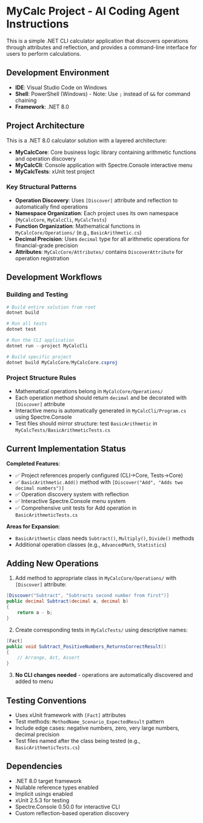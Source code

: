 # MyCalc Project - AI Coding Agent Instructions

This is a simple .NET CLI calculator application that discovers operations through attributes and reflection, and provides a command-line interface for users to perform calculations.

## Development Environment

- **IDE**: Visual Studio Code on Windows
- **Shell**: PowerShell (Windows) - Note: Use `;` instead of `&&` for command chaining
- **Framework**: .NET 8.0

## Project Architecture

This is a .NET 8.0 calculator solution with a layered architecture:
- **MyCalcCore**: Core business logic library containing arithmetic functions and operation discovery
- **MyCalcCli**: Console application with Spectre.Console interactive menu
- **MyCalcTests**: xUnit test project

### Key Structural Patterns

- **Operation Discovery**: Uses `[Discover]` attribute and reflection to automatically find operations
- **Namespace Organization**: Each project uses its own namespace (`MyCalcCore`, `MyCalcCli`, `MyCalcTests`)
- **Function Organization**: Mathematical functions in `MyCalcCore/Operations/` (e.g., `BasicArithmetic.cs`)
- **Decimal Precision**: Uses `decimal` type for all arithmetic operations for financial-grade precision
- **Attributes**: `MyCalcCore/Attributes/` contains `DiscoverAttribute` for operation registration

## Development Workflows

### Building and Testing
```powershell
# Build entire solution from root
dotnet build

# Run all tests
dotnet test

# Run the CLI application
dotnet run --project MyCalcCli

# Build specific project
dotnet build MyCalcCore/MyCalcCore.csproj
```

### Project Structure Rules
- Mathematical operations belong in `MyCalcCore/Operations/` 
- Each operation method should return `decimal` and be decorated with `[Discover]` attribute
- Interactive menu is automatically generated in `MyCalcCli/Program.cs` using Spectre.Console
- Test files should mirror structure: test `BasicArithmetic` in `MyCalcTests/BasicArithmeticTests.cs`

## Current Implementation Status

**Completed Features**:
- ✅ Project references properly configured (CLI→Core, Tests→Core)
- ✅ `BasicArithmetic.Add()` method with `[Discover("Add", "Adds two decimal numbers")]`
- ✅ Operation discovery system with reflection
- ✅ Interactive Spectre.Console menu system
- ✅ Comprehensive unit tests for Add operation in `BasicArithmeticTests.cs`

**Areas for Expansion**:
- `BasicArithmetic` class needs `Subtract()`, `Multiply()`, `Divide()` methods
- Additional operation classes (e.g., `AdvancedMath`, `Statistics`)

## Adding New Operations

1. Add method to appropriate class in `MyCalcCore/Operations/` with `[Discover]` attribute:
```csharp
[Discover("Subtract", "Subtracts second number from first")]
public decimal Subtract(decimal a, decimal b)
{
    return a - b;
}
```

2. Create corresponding tests in `MyCalcTests/` using descriptive names:
```csharp
[Fact]
public void Subtract_PositiveNumbers_ReturnsCorrectResult()
{
    // Arrange, Act, Assert
}
```

3. **No CLI changes needed** - operations are automatically discovered and added to menu

## Testing Conventions
- Uses xUnit framework with `[Fact]` attributes
- Test methods: `MethodName_Scenario_ExpectedResult` pattern
- Include edge cases: negative numbers, zero, very large numbers, decimal precision
- Test files named after the class being tested (e.g., `BasicArithmeticTests.cs`)

## Dependencies
- .NET 8.0 target framework
- Nullable reference types enabled
- Implicit usings enabled
- xUnit 2.5.3 for testing
- Spectre.Console 0.50.0 for interactive CLI
- Custom reflection-based operation discovery
